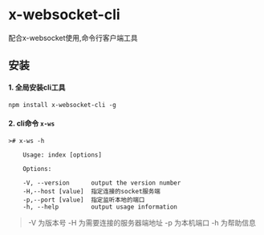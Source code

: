 # x-websocket-cli
配合x-websocket使用,命令行客户端工具

## 安装

#### 1. 全局安装cli工具

    npm install x-websocket-cli -g

#### 2. cli命令 ``` x-ws ```

    ># x-ws -h

        Usage: index [options]

        Options:

        -V, --version      output the version number
        -H,--host [value]  指定连接的socket服务端
        -p,--port [value]  指定监听本地的端口
        -h, --help         output usage information

> -V  为版本号
> -H  为需要连接的服务器端地址
> -p  为本机端口
> -h  为帮助信息

